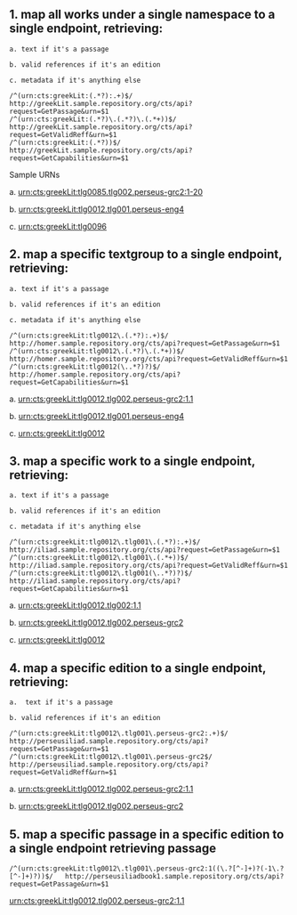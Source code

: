 
## 1. map all works under a single namespace to a single endpoint, retrieving:
   
    a. text if it's a passage
    
    b. valid references if it's an edition
    
    c. metadata if it's anything else

```
/^(urn:cts:greekLit:(.*?):.+)$/              http://greekLit.sample.repository.org/cts/api?request=GetPassage&urn=$1
/^(urn:cts:greekLit:(.*?)\.(.*?)\.(.*+))$/   http://greekLit.sample.repository.org/cts/api?request=GetValidReff&urn=$1
/^(urn:cts:greekLit:(.*?))$/                 http://greekLit.sample.repository.org/cts/api?request=GetCapabilities&urn=$1
```

Sample URNs

  a. [urn:cts:greekLit:tlg0085.tlg002.perseus-grc2:1-20](http://cts.perseids.org/api/cts?request=GetPassage&urn=urn:cts:greekLit:tlg0085.tlg002.perseus-grc2:1-20)

  b. [urn:cts:greekLit:tlg0012.tlg001.perseus-eng4](http://cts.perseids.org/api/cts?request=GetValidReff&urn=urn:cts:greekLit:tlg0012.tlg001.perseus-eng4)

  c. [urn:cts:greekLit:tlg0096](http://cts.perseids.org/api/cts?request=GetCapabilities&urn=urn:cts:greekLit:tlg0096)

## 2. map a specific textgroup to a single endpoint, retrieving:

    a. text if it's a passage

    b. valid references if it's an edition
    
    c. metadata if it's anything else

```
/^(urn:cts:greekLit:tlg0012\.(.*?):.+)$/       http://homer.sample.repository.org/cts/api?request=GetPassage&urn=$1
/^(urn:cts:greekLit:tlg0012\.(.*?)\.(.*+))$/   http://homer.sample.repository.org/cts/api?request=GetValidReff&urn=$1
/^(urn:cts:greekLit:tlg0012(\..*?)?)$/         http://homer.sample.repository.org/cts/api?request=GetCapabilities&urn=$1
```

  a. [urn:cts:greekLit:tlg0012.tlg002.perseus-grc2:1.1](http://cts.perseids.org/api/cts?request=GetPassage&urn=urn:cts:greekLit:tlg0012.tlg002.perseus-grc2:1.1)

  b. [urn:cts:greekLit:tlg0012.tlg001.perseus-eng4](http://cts.perseids.org/api/cts?request=GetValidReff&urn=urn:cts:greekLit:tlg0012.tlg001.perseus-eng4)

  c. [urn:cts:greekLit:tlg0012](http://cts.perseids.org/api/cts?request=GetCapabilities&urn=urn:cts:greekLit:tlg0012)

## 3. map a specific work to a single endpoint, retrieving: 

    a. text if it's a passage
    
    b. valid references if it's an edition
    
    c. metadata if it's anything else

```
/^(urn:cts:greekLit:tlg0012\.tlg001\.(.*?):.+)$/   http://iliad.sample.repository.org/cts/api?request=GetPassage&urn=$1
/^(urn:cts:greekLit:tlg0012\.tlg001\.(.*+))$/      http://iliad.sample.repository.org/cts/api?request=GetValidReff&urn=$1
/^(urn:cts:greekLit:tlg0012\.tlg001(\..*?)?)$/     http://iliad.sample.repository.org/cts/api?request=GetCapabilities&urn=$1
```

  a. [urn:cts:greekLit:tlg0012.tlg002:1.1](http://cts.perseids.org/api/cts?request=GetPassage&urn=urn:cts:greekLit:tlg0012.tlg002:1.1)

  b. [urn:cts:greekLit:tlg0012.tlg002.perseus-grc2](http://cts.perseids.org/api/cts?request=GetValidReff&urn=urn:cts:greekLit:tlg0012.tlg002.perseus-grc2)

  c. [urn:cts:greekLit:tlg0012](http://cts.perseids.org/api/cts?request=GetCapabilities&urn=urn:cts:greekLit:tlg0012)


## 4. map a specific edition to a single endpoint, retrieving: 
    
    a.  text if it's a passage
    
    b. valid references if it's an edition
  
  
```
/^(urn:cts:greekLit:tlg0012\.tlg001\.perseus-grc2:.+)$/   http://perseusiliad.sample.repository.org/cts/api?request=GetPassage&urn=$1
/^(urn:cts:greekLit:tlg0012\.tlg001\.perseus-grc2$/      http://perseusiliad.sample.repository.org/cts/api?request=GetValidReff&urn=$1
```

  a. [urn:cts:greekLit:tlg0012.tlg002.perseus-grc2:1.1](http://cts.perseids.org/api/cts?request=GetPassage&urn=urn:cts:greekLit:tlg0012.tlg002.perseus-grc2:1.1)

  b. [urn:cts:greekLit:tlg0012.tlg002.perseus-grc2](http://cts.perseids.org/api/cts?request=GetValidReff&urn=urn:cts:greekLit:tlg0012.tlg002.perseus-grc2)


## 5. map a specific passage in a specific edition to a single endpoint retrieving passage

```
/^(urn:cts:greekLit:tlg0012\.tlg001\.perseus-grc2:1((\.?[^-]+)?(-1\.?[^-]+)?))$/   http://perseusiliadbook1.sample.repository.org/cts/api?request=GetPassage&urn=$1
```

[urn:cts:greekLit:tlg0012.tlg002.perseus-grc2:1.1](http://cts.perseids.org/api/cts?request=GetPassage&urn=urn:cts:greekLit:tlg0012.tlg002.perseus-grc2:1.1)

